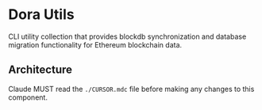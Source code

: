 # Dora Utils

CLI utility collection that provides blockdb synchronization and database migration functionality for Ethereum blockchain data.

## Architecture  
Claude MUST read the `./CURSOR.mdc` file before making any changes to this component.